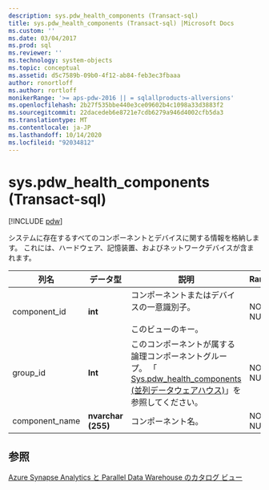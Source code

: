 ```yaml
---
description: sys.pdw_health_components (Transact-sql)
title: sys.pdw_health_components (Transact-sql) |Microsoft Docs
ms.custom: ''
ms.date: 03/04/2017
ms.prod: sql
ms.reviewer: ''
ms.technology: system-objects
ms.topic: conceptual
ms.assetid: d5c7589b-09b0-4f12-ab84-feb3ec3fbaaa
author: ronortloff
ms.author: rortloff
monikerRange: '>= aps-pdw-2016 || = sqlallproducts-allversions'
ms.openlocfilehash: 2b27f535bbe440e3ce09602b4c1098a33d3883f2
ms.sourcegitcommit: 22dacedeb6e8721e7cdb6279a946d4002cfb5da3
ms.translationtype: MT
ms.contentlocale: ja-JP
ms.lasthandoff: 10/14/2020
ms.locfileid: "92034812"
---
```

# <a name="syspdw_health_components-transact-sql"></a>sys.pdw_health_components (Transact-sql)
[!INCLUDE [pdw](../../includes/applies-to-version/pdw.md)]

  システムに存在するすべてのコンポーネントとデバイスに関する情報を格納します。 これには、ハードウェア、記憶装置、およびネットワークデバイスが含まれます。  
  
|列名|データ型|説明|Range|  
|-----------------|---------------|-----------------|-----------|  
|component_id|**int**|コンポーネントまたはデバイスの一意識別子。<br /><br /> このビューのキー。|NOT NULL|  
|group_id|**Int**|このコンポーネントが属する論理コンポーネントグループ。 「 [Sys.pdw_health_components (並列データウェアハウス)](../../relational-databases/system-catalog-views/sys-pdw-health-components-transact-sql.md)」を参照してください。|NOT NULL|  
|component_name|**nvarchar (255)**|コンポーネント名。|NOT NULL|  
  
## <a name="see-also"></a>参照  
 [Azure Synapse Analytics と Parallel Data Warehouse のカタログ ビュー](../../relational-databases/system-catalog-views/sql-data-warehouse-and-parallel-data-warehouse-catalog-views.md)  
  
  
